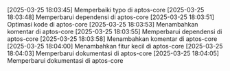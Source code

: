 [2025-03-25 18:03:45] Memperbaiki typo di aptos-core
[2025-03-25 18:03:48] Memperbarui dependensi di aptos-core
[2025-03-25 18:03:51] Optimasi kode di aptos-core
[2025-03-25 18:03:53] Menambahkan komentar di aptos-core
[2025-03-25 18:03:55] Memperbarui dependensi di aptos-core
[2025-03-25 18:03:58] Menambahkan komentar di aptos-core
[2025-03-25 18:04:00] Menambahkan fitur kecil di aptos-core
[2025-03-25 18:04:03] Memperbarui dokumentasi di aptos-core
[2025-03-25 18:04:05] Memperbarui dokumentasi di aptos-core
